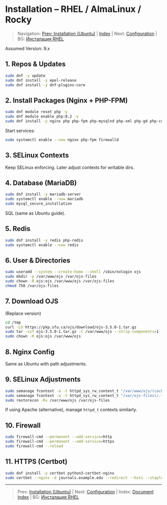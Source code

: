 # Installation – RHEL / AlmaLinux / Rocky

> Navigation: [Prev: Installation (Ubuntu)](install-ubuntu.md) | [Index](../../README.md#reading-order-document-index) | Next: [Configuration](configuration.md) | BG: [Инсталация RHEL](../bg/install-rhel.md)

Assumed Version: 9.x

## 1. Repos & Updates
```bash
sudo dnf -y update
sudo dnf install -y epel-release
sudo dnf install -y dnf-plugins-core
```

## 2. Install Packages (Nginx + PHP-FPM)
```bash
sudo dnf module reset php -y
sudo dnf module enable php:8.2 -y
sudo dnf install -y nginx php php-fpm php-mysqlnd php-xml php-gd php-curl php-mbstring php-zip php-intl php-ldap php-imagick php-json php-opcache php-bcmath php-gmp policycoreutils-python-utils firewalld
```
Start services:
```bash
sudo systemctl enable --now nginx php-fpm firewalld
```

## 3. SELinux Contexts
Keep SELinux enforcing. Later adjust contexts for writable dirs.

## 4. Database (MariaDB)
```bash
sudo dnf install -y mariadb-server
sudo systemctl enable --now mariadb
sudo mysql_secure_installation
```
SQL (same as Ubuntu guide).

## 5. Redis
```bash
sudo dnf install -y redis php-redis
sudo systemctl enable --now redis
```

## 6. User & Directories
```bash
sudo useradd --system --create-home --shell /sbin/nologin ojs
sudo mkdir -p /var/www/ojs /var/ojs-files
sudo chown -R ojs:ojs /var/www/ojs /var/ojs-files
chmod 750 /var/ojs-files
```

## 7. Download OJS
(Replace version)
```bash
cd /tmp
curl -LO https://pkp.sfu.ca/ojs/download/ojs-3.5.0-1.tar.gz
sudo tar -xzf ojs-3.5.0-1.tar.gz -C /var/www/ojs --strip-components=1
sudo chown -R ojs:ojs /var/www/ojs
```

## 8. Nginx Config
Same as Ubuntu with path adjustments.

## 9. SELinux Adjustments
```bash
sudo semanage fcontext -a -t httpd_sys_rw_content_t "/var/www/ojs/(cache|public|plugins)(/.*)?"
sudo semanage fcontext -a -t httpd_sys_rw_content_t "/var/ojs-files(/.*)?"
sudo restorecon -Rv /var/www/ojs /var/ojs-files
```
If using Apache (alternative), manage `httpd_t` contexts similarly.

## 10. Firewall
```bash
sudo firewall-cmd --permanent --add-service=http
sudo firewall-cmd --permanent --add-service=https
sudo firewall-cmd --reload
```

## 11. HTTPS (Certbot)
```bash
sudo dnf install -y certbot python3-certbot-nginx
sudo certbot --nginx -d journals.example.edu --redirect --hsts --staple-ocsp --email admin@example.edu --agree-tos --no-eff-email
```

---
> Prev: [Installation (Ubuntu)](install-ubuntu.md) | Next: [Configuration](configuration.md) | Index: [Document Index](../../README.md#reading-order-document-index) | BG: [Инсталация RHEL](../bg/install-rhel.md)

